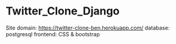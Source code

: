 # Twitter_Clone_Django
Site domain: https://twitter-clone-ben.herokuapp.com/
database: postgresql
frontend: CSS & bootstrap
